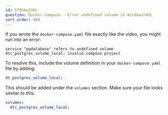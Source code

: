 ```yaml
---
id: 5f056e236c
question: Docker-Compose - Error undefined volume in Windows/WSL
sort_order: 980
---
```


If you wrote the `docker-compose.yaml` file exactly like the video, you might run into an error:

```
service "pgdatabase" refers to undefined volume dtc_postgres_volume_local: invalid compose project
```

To resolve this, include the volume definition in your `docker-compose.yaml` file by adding:

```yaml
dt_postgres_volume_local:
```

This should be added under the `volumes` section. Make sure your file looks similar to this:

```yaml
volumes:
  dtc_postgres_volume_local:
```